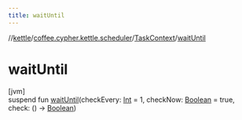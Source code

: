 ```yaml
---
title: waitUntil
---
```

//[kettle](../../../index.html)/[coffee.cypher.kettle.scheduler](../index.html)/[TaskContext](index.html)/[waitUntil](wait-until.html)



# waitUntil



[jvm]\
suspend fun [waitUntil](wait-until.html)(checkEvery: [Int](https://kotlinlang.org/api/latest/jvm/stdlib/kotlin/-int/index.html) = 1, checkNow: [Boolean](https://kotlinlang.org/api/latest/jvm/stdlib/kotlin/-boolean/index.html) = true, check: () -&gt; [Boolean](https://kotlinlang.org/api/latest/jvm/stdlib/kotlin/-boolean/index.html))




